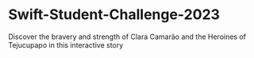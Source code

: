 # Swift-Student-Challenge-2023
Discover the bravery and strength of Clara Camarão and the Heroines of Tejucupapo in this interactive story
